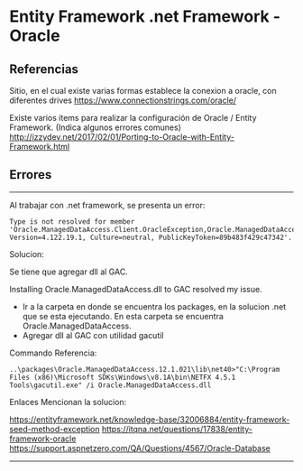 # Entity Framework .net Framework - Oracle


## Referencias


Sitio, en el cual existe varias formas establece la conexion a oracle, con diferentes drives
https://www.connectionstrings.com/oracle/


Existe varios ítems para realizar la configuración de Oracle / Entity Framework. (Indica algunos errores comunes) 
http://izzydev.net/2017/02/01/Porting-to-Oracle-with-Entity-Framework.html



## Errores

-------------

Al trabajar con .net framework, se presenta un error:

```
Type is not resolved for member 'Oracle.ManagedDataAccess.Client.OracleException,Oracle.ManagedDataAccess, Version=4.122.19.1, Culture=neutral, PublicKeyToken=89b483f429c47342'.
```

Solucion:

Se tiene que agregar dll al GAC. 

Installing Oracle.ManagedDataAccess.dll to GAC resolved my issue. 

- Ir a la carpeta en donde se encuentra los packages, en la solucion .net que se esta ejecutando. En esta carpeta se encuentra Oracle.ManagedDataAccess.
- Agregar dll al GAC con utilidad gacutil

Commando Referencia:

```
..\packages\Oracle.ManagedDataAccess.12.1.021\lib\net40>"C:\Program Files (x86)\Microsoft SDKs\Windows\v8.1A\bin\NETFX 4.5.1 Tools\gacutil.exe" /i Oracle.ManagedDataAccess.dll

```

Enlaces Mencionan la solucion:

https://entityframework.net/knowledge-base/32006884/entity-framework-seed-method-exception
https://itqna.net/questions/17838/entity-framework-oracle
https://support.aspnetzero.com/QA/Questions/4567/Oracle-Database





-------------
